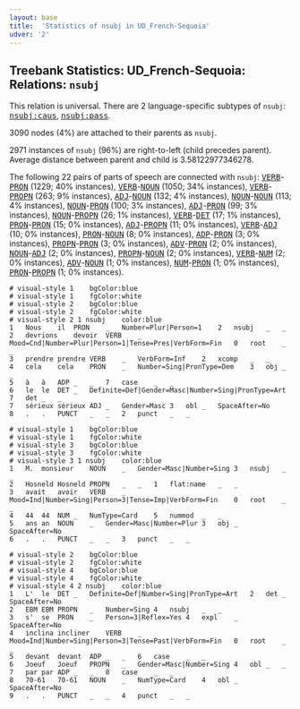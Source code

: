 ```yaml
---
layout: base
title:  'Statistics of nsubj in UD_French-Sequoia'
udver: '2'
---
```


## Treebank Statistics: UD_French-Sequoia: Relations: `nsubj`

This relation is universal.
There are 2 language-specific subtypes of `nsubj`: <tt><a href="fr_sequoia-dep-nsubj-caus.html">nsubj:caus</a></tt>, <tt><a href="fr_sequoia-dep-nsubj-pass.html">nsubj:pass</a></tt>.

3090 nodes (4%) are attached to their parents as `nsubj`.

2971 instances of `nsubj` (96%) are right-to-left (child precedes parent).
Average distance between parent and child is 3.58122977346278.

The following 22 pairs of parts of speech are connected with `nsubj`: <tt><a href="fr_sequoia-pos-VERB.html">VERB</a></tt>-<tt><a href="fr_sequoia-pos-PRON.html">PRON</a></tt> (1229; 40% instances), <tt><a href="fr_sequoia-pos-VERB.html">VERB</a></tt>-<tt><a href="fr_sequoia-pos-NOUN.html">NOUN</a></tt> (1050; 34% instances), <tt><a href="fr_sequoia-pos-VERB.html">VERB</a></tt>-<tt><a href="fr_sequoia-pos-PROPN.html">PROPN</a></tt> (263; 9% instances), <tt><a href="fr_sequoia-pos-ADJ.html">ADJ</a></tt>-<tt><a href="fr_sequoia-pos-NOUN.html">NOUN</a></tt> (132; 4% instances), <tt><a href="fr_sequoia-pos-NOUN.html">NOUN</a></tt>-<tt><a href="fr_sequoia-pos-NOUN.html">NOUN</a></tt> (113; 4% instances), <tt><a href="fr_sequoia-pos-NOUN.html">NOUN</a></tt>-<tt><a href="fr_sequoia-pos-PRON.html">PRON</a></tt> (100; 3% instances), <tt><a href="fr_sequoia-pos-ADJ.html">ADJ</a></tt>-<tt><a href="fr_sequoia-pos-PRON.html">PRON</a></tt> (99; 3% instances), <tt><a href="fr_sequoia-pos-NOUN.html">NOUN</a></tt>-<tt><a href="fr_sequoia-pos-PROPN.html">PROPN</a></tt> (26; 1% instances), <tt><a href="fr_sequoia-pos-VERB.html">VERB</a></tt>-<tt><a href="fr_sequoia-pos-DET.html">DET</a></tt> (17; 1% instances), <tt><a href="fr_sequoia-pos-PRON.html">PRON</a></tt>-<tt><a href="fr_sequoia-pos-PRON.html">PRON</a></tt> (15; 0% instances), <tt><a href="fr_sequoia-pos-ADJ.html">ADJ</a></tt>-<tt><a href="fr_sequoia-pos-PROPN.html">PROPN</a></tt> (11; 0% instances), <tt><a href="fr_sequoia-pos-VERB.html">VERB</a></tt>-<tt><a href="fr_sequoia-pos-ADJ.html">ADJ</a></tt> (10; 0% instances), <tt><a href="fr_sequoia-pos-PRON.html">PRON</a></tt>-<tt><a href="fr_sequoia-pos-NOUN.html">NOUN</a></tt> (8; 0% instances), <tt><a href="fr_sequoia-pos-ADP.html">ADP</a></tt>-<tt><a href="fr_sequoia-pos-PRON.html">PRON</a></tt> (3; 0% instances), <tt><a href="fr_sequoia-pos-PROPN.html">PROPN</a></tt>-<tt><a href="fr_sequoia-pos-PRON.html">PRON</a></tt> (3; 0% instances), <tt><a href="fr_sequoia-pos-ADV.html">ADV</a></tt>-<tt><a href="fr_sequoia-pos-PRON.html">PRON</a></tt> (2; 0% instances), <tt><a href="fr_sequoia-pos-NOUN.html">NOUN</a></tt>-<tt><a href="fr_sequoia-pos-ADJ.html">ADJ</a></tt> (2; 0% instances), <tt><a href="fr_sequoia-pos-PROPN.html">PROPN</a></tt>-<tt><a href="fr_sequoia-pos-NOUN.html">NOUN</a></tt> (2; 0% instances), <tt><a href="fr_sequoia-pos-VERB.html">VERB</a></tt>-<tt><a href="fr_sequoia-pos-NUM.html">NUM</a></tt> (2; 0% instances), <tt><a href="fr_sequoia-pos-ADV.html">ADV</a></tt>-<tt><a href="fr_sequoia-pos-NOUN.html">NOUN</a></tt> (1; 0% instances), <tt><a href="fr_sequoia-pos-NUM.html">NUM</a></tt>-<tt><a href="fr_sequoia-pos-PRON.html">PRON</a></tt> (1; 0% instances), <tt><a href="fr_sequoia-pos-PRON.html">PRON</a></tt>-<tt><a href="fr_sequoia-pos-PROPN.html">PROPN</a></tt> (1; 0% instances).


~~~ conllu
# visual-style 1	bgColor:blue
# visual-style 1	fgColor:white
# visual-style 2	bgColor:blue
# visual-style 2	fgColor:white
# visual-style 2 1 nsubj	color:blue
1	Nous	il	PRON	_	Number=Plur|Person=1	2	nsubj	_	_
2	devrions	devoir	VERB	_	Mood=Cnd|Number=Plur|Person=1|Tense=Pres|VerbForm=Fin	0	root	_	_
3	prendre	prendre	VERB	_	VerbForm=Inf	2	xcomp	_	_
4	cela	cela	PRON	_	Number=Sing|PronType=Dem	3	obj	_	_
5	à	à	ADP	_	_	7	case	_	_
6	le	le	DET	_	Definite=Def|Gender=Masc|Number=Sing|PronType=Art	7	det	_	_
7	sérieux	sérieux	ADJ	_	Gender=Masc	3	obl	_	SpaceAfter=No
8	.	.	PUNCT	_	_	2	punct	_	_

~~~


~~~ conllu
# visual-style 1	bgColor:blue
# visual-style 1	fgColor:white
# visual-style 3	bgColor:blue
# visual-style 3	fgColor:white
# visual-style 3 1 nsubj	color:blue
1	M.	monsieur	NOUN	_	Gender=Masc|Number=Sing	3	nsubj	_	_
2	Hosneld	Hosneld	PROPN	_	_	1	flat:name	_	_
3	avait	avoir	VERB	_	Mood=Ind|Number=Sing|Person=3|Tense=Imp|VerbForm=Fin	0	root	_	_
4	44	44	NUM	_	NumType=Card	5	nummod	_	_
5	ans	an	NOUN	_	Gender=Masc|Number=Plur	3	obj	_	SpaceAfter=No
6	.	.	PUNCT	_	_	3	punct	_	_

~~~


~~~ conllu
# visual-style 2	bgColor:blue
# visual-style 2	fgColor:white
# visual-style 4	bgColor:blue
# visual-style 4	fgColor:white
# visual-style 4 2 nsubj	color:blue
1	L'	le	DET	_	Definite=Def|Number=Sing|PronType=Art	2	det	_	SpaceAfter=No
2	EBM	EBM	PROPN	_	Number=Sing	4	nsubj	_	_
3	s'	se	PRON	_	Person=3|Reflex=Yes	4	expl	_	SpaceAfter=No
4	inclina	incliner	VERB	_	Mood=Ind|Number=Sing|Person=3|Tense=Past|VerbForm=Fin	0	root	_	_
5	devant	devant	ADP	_	_	6	case	_	_
6	Joeuf	Joeuf	PROPN	_	Gender=Masc|Number=Sing	4	obl	_	_
7	par	par	ADP	_	_	8	case	_	_
8	70-61	70-61	NOUN	_	NumType=Card	4	obl	_	SpaceAfter=No
9	.	.	PUNCT	_	_	4	punct	_	_

~~~


